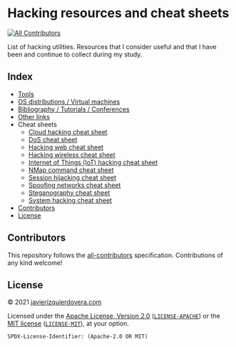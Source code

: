 # Hacking resources and cheat sheets
<!-- ALL-CONTRIBUTORS-BADGE:START - Do not remove or modify this section -->
[![All Contributors](https://img.shields.io/badge/all_contributors-0-orange.svg?style=flat-square)](#contributors-)
<!-- ALL-CONTRIBUTORS-BADGE:END -->
List of hacking utilities. Resources that I consider useful and that I have been and continue to collect during my study.

## Index

 * [Tools](tools.md)
 * [OS distributions / Virtual machines](os-distribution-virual-machines.md)
 * [Bibliography / Tutorials / Conferences](bibliography-tutorials-conferences.md)
 * [Other links](other-links.md)
 * Cheat sheets
   * [Cloud hacking cheat sheet](cloud-hacking-cheat-sheets.md)
   * [DoS cheat sheet](dos-cheat-sheet.md)
   * [Hacking web cheat sheet](hacking-web-cheat-sheet.md)
   * [Hacking wireless cheat sheet](hacking-wireless-cheat-sheet.md)
   * [Internet of Things (IoT) hacking cheat sheet](iot-hacking-cheat-sheets.md)
   * [NMap command cheat sheet](nmap-cheat-sheet.md)
   * [Session hijacking cheat sheet](session-hijacking-cheat-sheet.md)
   * [Spoofing networks cheat sheet](spoofing-network-cheat-sheet.md)
   * [Steganography cheat sheet](steganography-cheat-sheet.md)
   * [System hacking cheat sheet](system-hacking-cheat-sheet.md)
 * [Contributors](#contributors)
 * [License](#license)


## Contributors 
<!-- ALL-CONTRIBUTORS-LIST:START - Do not remove or modify this section -->
<!-- prettier-ignore-start -->
<!-- markdownlint-disable -->
<!-- markdownlint-restore -->
<!-- prettier-ignore-end -->
<!-- ALL-CONTRIBUTORS-LIST:END -->

This repository follows the [all-contributors](https://github.com/all-contributors/all-contributors) specification. Contributions of any kind welcome!


## License

© 2021 [javierizquierdovera.com](https://javierizquierdovera.com)

Licensed under the [Apache License, Version 2.0](https://www.apache.org/licenses/LICENSE-2.0) ([`LICENSE-APACHE`](LICENSE-APACHE)) or the [MIT license](https://opensource.org/licenses/MIT) ([`LICENSE-MIT`](LICENSE-MIT)), at your option.

`SPDX-License-Identifier: (Apache-2.0 OR MIT)`